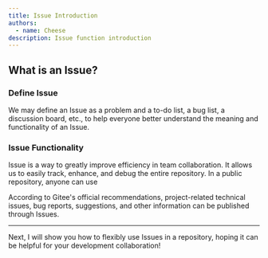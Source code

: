 ```yaml
---
title: Issue Introduction
authors:
  - name: Cheese
description: Issue function introduction
---
```


## What is an Issue?

### Define Issue

We may define an Issue as a problem and a to-do list, a bug list, a discussion board, etc., to help everyone better understand the meaning and functionality of an Issue.

### Issue Functionality

Issue is a way to greatly improve efficiency in team collaboration. It allows us to easily track, enhance, and debug the entire repository. In a public repository, anyone can use

According to Gitee's official recommendations, project-related technical issues, bug reports, suggestions, and other information can be published through Issues.

---

Next, I will show you how to flexibly use Issues in a repository, hoping it can be helpful for your development collaboration!